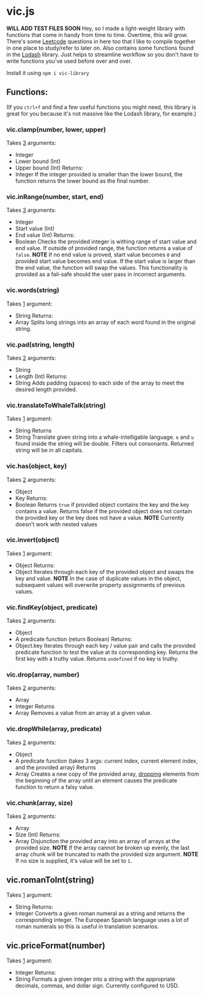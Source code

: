 # vic.js
**WILL ADD TEST FILES SOON**
Hey, so I made a light-weight library with functions that come in handy from time to time. Overtime, this will grow. There's some [Leetcode](https://leetcode.com/) questions in here too that I like to compile together in one place to study/refer to later on. Also contains some functions found in the [Lodash](https://lodash.com/) library. Just helps to streamline workflow so you don't have to write functions you've used before over and over.

Install it using `npm i vic-library`

## Functions:
(If you `ctrl+f` and find a few useful functions you might need, this library is great for you because it's not massive like the Lodash library, for example.)

### vic.clamp(number, lower, upper)
Takes <ins>3</ins> arguments:
* Integer
* Lower bound (Int)
* Upper bound (Int)
Returns:
* Integer
If the integer provided is smaller than the lower bound, the function returns the lower bound as the final number.

### vic.inRange(number, start, end)
Takes <ins>3</ins> arguments:
* Integer
* Start value (Int)
* End value (Int)
Returns:
* Boolean
Checks the provided integer is withing range of start value and end value. If outside of provided range, the function returns a value of `false`.
**NOTE** If no end value is proved, start value becomes `0` and provided start value becomes end value. If the start value is larger than the end value, the function will swap the values. This functionality is provided as a fail-safe should the user pass in incorrect arguments.

### vic.words(string)
Takes <ins>1</ins> argument:
* String
Returns:
* Array
Splits long strings into an array of each word found in the original string. 

### vic.pad(string, length)
Takes <ins>2</ins> arguments:
* String
* Length (Int)
Returns:
* String
Adds padding (spaces) to each side of the array to meet the desired length provided.

### vic.translateToWhaleTalk(string)
Takes <ins>1</ins> argument:
* String
Returns
* String
Translate given string into a whale-intelligable language. `e` and `u` found inside the string will be double. Filters out consonants. Returned string will be in all capitals.

### vic.has(object, key)
Takes <ins>2</ins> arguments:
* Object
* Key
Returns:
* Boolean
Returns `true` if provided object contains the key and the key contains a value. Returns false if the provided object does not contain the provided key or the key does not have a value.
**NOTE** Currently doesn't work with nested values

### vic.invert(object)
Takes <ins>1</ins> argument:
* Object
Returns:
* Object
Iterates through each key of the provided object and swaps the key and value. 
**NOTE** In the case of duplicate values in the object, subsequent values will overwrite property assignments of previous values.


### vic.findKey(object, predicate)
Takes <ins>2</ins> arguments:
* Object
* A predicate function (return Boolean)
Returns:
* Object.key
Iterates through each key / value pair and calls the provided predicate function to test the value at its corresponding key. Returns the first key with a truthy value. Returns `undefined` if no key is truthy. 

### vic.drop(array, number)
Takes <ins>2</ins> arguments:
* Array
* Integer
Returns
* Array
Removes a value from an array at a given value.

### vic.dropWhile(array, predicate)
Takes <ins>2</ins> arguments:
* Object
* A predicate function (takes 3 args: current index, current element index, and the provided array)
Returns
* Array
Creates a new copy of the provided array, [dropping](#vic.drop(array,-number)) elements from the beginning of the array until an element causes the predicate function to return a falsy value.

### vic.chunk(array, size)
Takes <ins>2</ins> arguments:
* Array
* Size (Int)
Returns:
* Array
Disjunction the provided array into an array of arrays at the provided size.
**NOTE** If the array cannot be broken up evenly, the last array chunk will be truncated to math the provided size argument.
**NOTE** If no size is supplied, it's value will be set to `1`.

## vic.romanToInt(string)
Takes <ins>1</ins> argument:
* String
Returns:
* Integer
Converts a given roman numeral as a string and returns the corresponding integer. The European Spanish language uses a lot of roman numerals so this is useful in translation scenarios.

## vic.priceFormat(number)
Takes <ins>1</ins> argument:
* Integer
Returns:
* String
Formats a given integer into a string with the appropriate decimals, commas, and dollar sign. Currently configured to USD. 